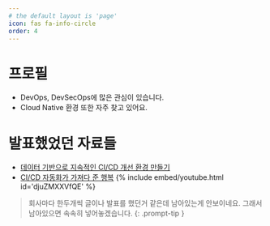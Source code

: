 ```yaml
---
# the default layout is 'page'
icon: fas fa-info-circle
order: 4
---
```


# 프로필
- DevOps, DevSecOps에 많은 관심이 있습니다. 
- Cloud Native 환경 또한 자주 찾고 있어요. 


# 발표했었던 자료들 
+ [데이터 기반으로 지속적인 CI/CD 개선 환경 만들기](https://engineering.linecorp.com/ko/blog/build-a-continuous-cicd-environment-based-on-data)
+ [CI/CD 자동화가 가져다 준 행복](https://engineering.linecorp.com/ko/blog/ci-cd-automation)
  {% include embed/youtube.html id='djuZMXXVfQE' %}

> 회사마다 한두개씩 글이나 발표를 했던거 같은데 남아있는게 안보이네요. 그래서 남아있으면 속속히 넣어놓겠습니다. 
{: .prompt-tip }
